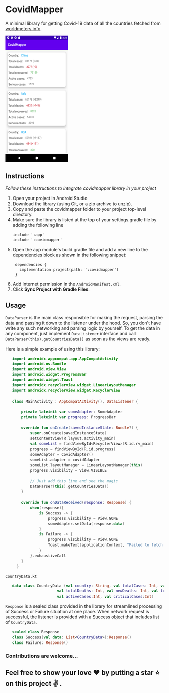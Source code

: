 # CovidMapper
A minimal library for getting Covid-19 data of all the countries fetched from [worldmeters.info](https://www.worldometers.info/coronavirus/). 

<img src="https://github.com/rishabh115/CovidMapper/blob/master/screenshots/Screenshot_1585083277.png" width="200" height="400">

## Instructions

_Follow these instructions to integrate covidmapper library in your project_

1. Open your project in Android Studio
2. Download the library (using Git, or a zip archive to unzip).
3. Copy and paste the covidmapper folder to your project top-level directory.
4. Make sure the library is listed at the top of your settings.gradle file by adding the following line
    ```
    include ':app'
    include ':covidmapper'
    ```
5. Open the app module's build.gradle file and add a new line to the dependencies block as shown in the following snippet:
   ```
    dependencies {
      implementation project(path: ':covidmapper')
    }
   ```
6. Add Internet permission in the `AndroidManifest.xml`.    
7. Click <b>Sync Project with Gradle Files</b>.   

## Usage

 `DataParser` is the main class responsible for making the request, parsing the data and passing it down to the listener under the hood. So, you don't have write any such networking and parsing logic by yourself. To get the data in any component, just implement `DataListener` interface and call `DataParser(this).getCountriesData()` as soon as the views are ready.
 
 Here is a simple example of using this library:
 ```kotlin
    import androidx.appcompat.app.AppCompatActivity
    import android.os.Bundle
    import android.view.View
    import android.widget.ProgressBar
    import android.widget.Toast
    import androidx.recyclerview.widget.LinearLayoutManager
    import androidx.recyclerview.widget.RecyclerView

    class MainActivity : AppCompatActivity(), DataListener {

        private lateinit var someAdapter: SomeAdapter
        private lateinit var progress: ProgressBar

        override fun onCreate(savedInstanceState: Bundle?) {
            super.onCreate(savedInstanceState)
            setContentView(R.layout.activity_main)
            val someList = findViewById<RecyclerView>(R.id.rv_main)
            progress = findViewById(R.id.progress)
            someAdapter = CovidAdapter()
            someList.adapter = covidAdapter
            someList.layoutManager = LinearLayoutManager(this)
            progress.visibility = View.VISIBLE
            
            // Just add this line and see the magic
            DataParser(this).getCountriesData()
        }

        override fun onDataReceived(response: Response) {
            when(response){
                is Success -> {
                    progress.visibility = View.GONE
                    someAdapter.setData(response.data)
                }
                is Failure -> {
                    progress.visibility = View.GONE
                    Toast.makeText(applicationContext, "Failed to fetch data!", Toast.LENGTH_SHORT).show()
                }
            }.exhaustiveCall
        }
      }

 ```
 
 `CountryData.kt`
 
 ```kotlin
    data class CountryData (val country: String, val totalCases: Int, val newCases: Int,
                        val totalDeaths: Int, val newDeaths: Int, val totalRecovered: Int,
                        val activeCases:Int, val criticalCases:Int)
 ```
 
 `Response` is a sealed class provided in the library for streamlined processing of Success or Failure situation at one place. When network request is successful, the listener is provided with a Success object that includes list of `CountryData`.
 
 ```kotlin
    sealed class Response
    class Success(val data: List<CountryData>):Response()
    class Failure: Response()
 ```
 
 ### Contributions are welcome...
 
 ## Feel free to show your love :heart: by putting a star :star: on this project :v: .
 
 
